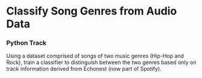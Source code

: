 # Classify Song Genres from Audio Data

### Python Track
Using a dataset comprised of songs of two music genres (Hip-Hop and Rock), train a classifier to distinguish between the two genres based only on track information derived from Echonest (now part of Spotify). 
